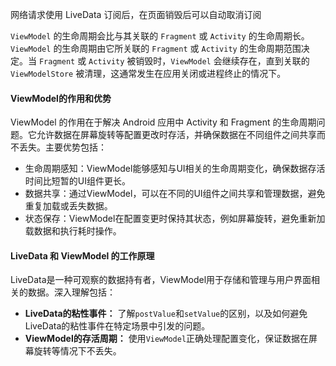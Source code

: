 网络请求使用 LiveData 订阅后，在页面销毁后可以自动取消订阅

`ViewModel` 的生命周期会比与其关联的 `Fragment` 或 `Activity` 的生命周期长。`ViewModel` 的生命周期由它所关联的 `Fragment` 或 `Activity` 的生命周期范围决定。当 `Fragment` 或 `Activity` 被销毁时，`ViewModel` 会继续存在，直到关联的 `ViewModelStore` 被清理，这通常发生在应用关闭或进程终止的情况下。



#### ViewModel的作用和优势

ViewModel 的作用在于解决 Android 应用中 Activity 和 Fragment 的生命周期问题。它允许数据在屏幕旋转等配置更改时存活，并确保数据在不同组件之间共享而不丢失。主要优势包括：

- 生命周期感知：ViewModel能够感知与UI相关的生命周期变化，确保数据存活时间比短暂的UI组件更长。
- 数据共享：通过ViewModel，可以在不同的UI组件之间共享和管理数据，避免重复加载或丢失数据。
- 状态保存：ViewModel在配置变更时保持其状态，例如屏幕旋转，避免重新加载数据和执行耗时操作。



#### LiveData 和 ViewModel 的工作原理

LiveData是一种可观察的数据持有者，ViewModel用于存储和管理与用户界面相关的数据。深入理解包括：

- **LiveData的粘性事件：** 了解`postValue`和`setValue`的区别，以及如何避免LiveData的粘性事件在特定场景中引发的问题。
- **ViewModel的存活周期：** 使用`ViewModel`正确处理配置变化，保证数据在屏幕旋转等情况下不丢失。

